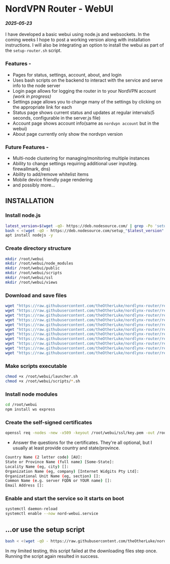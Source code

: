 # NordVPN Router - WebUI
#### *2025-05-23*
I have developed a basic webui using node.js and websockets. In the coming weeks I hope to post a working version along with installation instructions. I will also be integrating an option to install the webui as part of the `setup-router.sh` script.

### Features -
* Pages for status, settings, account, about, and login
* Uses bash scripts on the backend to interact with the service and serve info to the node server
* Login page allows for logging the router in to your NordVPN account *(work in progress)*
* Settings page allows you to change many of the settings by clicking on the appropriate link for each
* Status page shows current status and updates at regular intervals(5 seconds, configurable in the server.js file)
* Account page shows account info(same as `nordvpn account` but in the webui)
* About page currently only show the nordvpn version

### Future Features -
* Multi-node clustering for managing/monitoring multiple instances
* Ability to change settings requiring additional user input(eg. firewallmark, dns)
* Ability to add/remove whitelist items
* Mobile device friendly page rendering
* and possibly more...

## INSTALLATION

### Install node.js
``` bash
latest_version=$(wget -qO- https://deb.nodesource.com/ | grep -Po 'setup_\K[0-9]+(?=\.x)' | sort -nr | head -1)
bash < <(wget -qO - https://deb.nodesource.com/setup_"$latest_version".x)
apt install nodejs -y
```

### Create directory structure
``` bash
mkdir /root/webui
mkdir /root/webui/node_modules
mkdir /root/webui/public
mkdir /root/webui/scripts
mkdir /root/webui/ssl
mkdir /root/webui/views
```

### Download and save files
``` bash
wget "https://raw.githubusercontent.com/theOtherLuke/nordlynx-router/refs/heads/main/webui/node-server/index.js" -O /root/webui/index.js
wget "https://raw.githubusercontent.com/theOtherLuke/nordlynx-router/refs/heads/main/webui/node-server/launcher.sh" -O /root/webui/launcher.sh
wget "https://raw.githubusercontent.com/theOtherLuke/nordlynx-router/refs/heads/main/webui/node-server/package-lock.json" -O /root/webui/package-lock.json
wget "https://raw.githubusercontent.com/theOtherLuke/nordlynx-router/refs/heads/main/webui/node-server/package.json" -O /root/webui/package.json
wget "https://raw.githubusercontent.com/theOtherLuke/nordlynx-router/refs/heads/main/webui/node-server/public/style.css" -O /root/webui/public/style.css
wget "https://raw.githubusercontent.com/theOtherLuke/nordlynx-router/refs/heads/main/webui/node-server/scripts/about.sh" -O /root/webui/scripts/about.sh
wget "https://raw.githubusercontent.com/theOtherLuke/nordlynx-router/refs/heads/main/webui/node-server/scripts/get-nord.sh" -O /root/webui/scripts/get-nord.sh
wget "https://raw.githubusercontent.com/theOtherLuke/nordlynx-router/refs/heads/main/webui/node-server/scripts/login.sh" -O /root/webui/login.sh
wget "https://raw.githubusercontent.com/theOtherLuke/nordlynx-router/refs/heads/main/webui/node-server/scripts/toggle-settings.sh" -O /root/webui/scripts/toggle-settings.sh
wget "https://raw.githubusercontent.com/theOtherLuke/nordlynx-router/refs/heads/main/webui/node-server/views/index.ejs" -O /root/webui/views/index.ejs
wget "https://raw.githubusercontent.com/theOtherLuke/nordlynx-router/refs/heads/main/webui/systemd-service/nord-webui.service" -O /etc/systemd/system/nord-webui.service
```

### Make scripts executable
``` bash
chmod +x /root/webui/launcher.sh
chmod +x /root/webui/scripts/*.sh
```

### Install node modules
``` bash
cd /root/webui
npm install ws express
```

### Create the self-signed certificates
``` bash
openssl req -nodes -new -x509 -keyout /root/webui/ssl/key.pem -out /root/webui/ssl/cert.pem
```
- Answer the questions for the certificates. They're all optional, but I usually at least provide country and state/province.
``` bash
Country Name (2 letter code) [AU]:
State or Province Name (full name) [Some-State]:
Locality Name (eg, city) []:
Organization Name (eg, company) [Internet Widgits Pty Ltd]:
Organizational Unit Name (eg, section) []:
Common Name (e.g. server FQDN or YOUR name) []:
Email Address []:
```

### Enable and start the service so it starts on boot
``` bash
systemctl daemon-reload
systemctl enable --now nord-webui.service
```

## ...or use the setup script
``` bash
bash < <(wget -qO - https://raw.githubusercontent.com/theOtherLuke/nordlynx-router/refs/heads/main/webui/setup-webui.sh)
```

In my limited testing, this script failed at the downloading files step once. Running the script again resulted in success.
